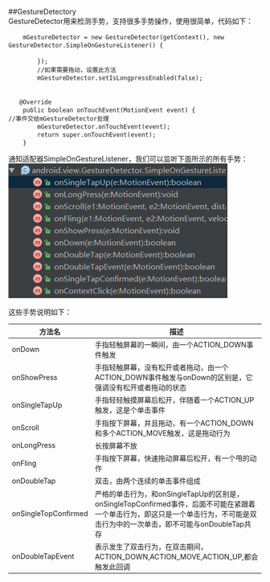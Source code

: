 ##GestureDetectory    
GestureDetector用来检测手势，支持很多手势操作，使用很简单，代码如下：

        mGestureDetector = new GestureDetector(getContext(), new GestureDetector.SimpleOnGestureListener() {

            });
            //如果需要拖动，设置此方法
            mGestureDetector.setIsLongpressEnabled(false);


       @Override
        public boolean onTouchEvent(MotionEvent event) {
    //事件交给mGestureDetector处理
            mGestureDetector.onTouchEvent(event);
            return super.onTouchEvent(event);
        }

通知适配器SimpleOnGestureListener，我们可以监听下面所示的所有手势：
![](img/011_gestureDetetor.png)


这些手势说明如下：

|  方法名 | 描述  |
| ------------ | ------------ |
| onDown  | 手指轻触屏幕的一瞬间，由一个ACTION_DOWN事件触发  |
| onShowPress  | 手指轻触屏幕，没有松开或者拖动，由一个ACTION_DOWN事件触发与onDown的区别是，它强调没有松开或者拖动的状态 |
| onSingleTapUp  |  手指轻轻触摸屏幕后松开，伴随着一个ACTION_UP触发，这是个单击事件 |
| onScroll  | 手指按下屏幕，并且拖动，有一个ACTION_DOWN和多个ACTION_MOVE触发，这是拖动行为  |
|  onLongPress | 长按屏幕不放  |
|  onFling |  手指按下屏幕，快速拖动屏幕后松开，有一个甩的动作 |
|  onDoubleTap | 双击，由两个连续的单击事件组成  |
| onSingleTopConfirmed  | 严格的单击行为，和onSingleTapUp的区别是，onSingleTopConfirmed事件，后面不可能在紧跟着一个单击行为，即这只是一个单击行为，不可能是双击行为中的一次单击，即不可能与onDoubleTap共存|
|  onDoubleTapEvent | 表示发生了双击行为，在双击期间，ACTION_DOWN,ACTION_MOVE,ACTION_UP,都会触发此回调  |
